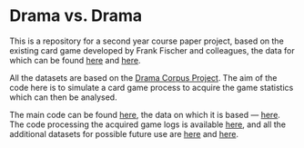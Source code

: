 # Drama vs. Drama

This is a repository for a second year course paper project, based on the existing card game developed by Frank Fischer and colleagues, the data for which can be found [here](https://doi.org/10.6084/m9.figshare.6667424.v1) and [here](https://github.com/lehkost/dramenquartett).

All the datasets are based on the [Drama Corpus Project](https://dracor.org).
The aim of the code here is to simulate a card game process to acquire the game statistics which can then be analysed.

The main code can be found [here](../master/dramavsdrama.ipynb), the data on which it is based — [here](../master/canon.csv).
The code processing the acquired game logs is available [here](../master/data/stats.ipynb), and all the additional datasets for possible future use are [here](../master/data) and [here](../master/corpora).
